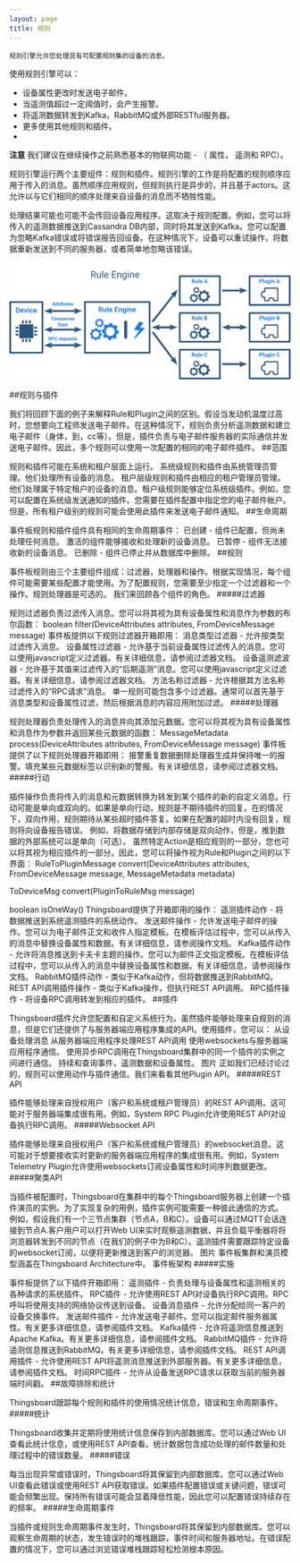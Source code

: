```yaml
---
layout: page
title: 规则
---
```


    规则引擎允许您处理具有可配置规则集的设备的消息。
使用规则引擎可以：

- 设备属性更改时发送电子邮件。
- 当遥测值超过一定阈值时，会产生报警。
- 将遥测数据转发到Kafka，RabbitMQ或外部RESTful服务器。
- 更多使用其他规则和插件。
- 
**注意**  我们建议在继续操作之前熟悉基本的物联网功能 - （ 属性， 遥测和 RPC）。

规则引擎运行两个主要组件：规则和插件。规则引擎的工作是将配置的规则顺序应用于传入的消息。虽然顺序应用规则，但规则执行是异步的，并且基于actors。这允许以与它们相同的顺序处理来自设备的消息而不牺牲性能。

处理结果可能也可能不会传回设备应用程序。这取决于规则配置。例如，您可以将传入的遥测数据推送到Cassandra DB内部，同时将其发送到Kafka。您可以配置为忽略Kafka错误或将错误报告回设备。在这种情况下，设备可以重试操作，将数据重新发送到不同的服务器，或者简单地忽略该错误。

 ![image](/images/rule-engine.svg)

##规则与插件

我们将回顾下面的例子来解释Rule和Plugin之间的区别。假设当发动机温度过高时，您想要向工程师发送电子邮件。在这种情况下，规则负责分析遥测数据和建立电子邮件（身体，到，cc等）。但是，插件负责与电子邮件服务器的实际通信并发送电子邮件。因此，多个规则可以使用一次配置的相同的电子邮件插件。
##范围

规则和插件可能在系统和租户层面上运行。
系统级规则和插件由系统管理员管理。他们处理所有设备的消息。
租户层级规则和插件由相应的租户管理员管理。他们处理属于特定租户的设备的消息。租户级规则能够定位系统级插件。例如，您可以配置在系统级发送通知的插件。您需要在插件配置中指定您的电子邮件帐户。但是，所有租户级别的规则可能会使用此插件来发送电子邮件通知。
##生命周期

事件板规则和插件组件具有相同的生命周期事件：
已创建 - 组件已配置，但尚未处理任何消息。
激活的组件能够接收和处理新的设备消息。
已暂停 - 组件无法接收新的设备消息。
已删除 - 组件已停止并从数据库中删除。
##规则

事件板规则由三个主要组件组成：过滤器，处理器和操作。根据实现情况，每个组件可能需要某些配置才能使用。为了配置规则，您需要至少指定一个过滤器和一个操作。规则处理器是可选的。
我们来回顾各个组件的角色。
#####过滤器

规则过滤器负责过滤传入消息。您可以将其视为具有设备属性和消息作为参数的布尔函数：
   boolean filter(DeviceAttributes attributes, FromDeviceMessage message) 
事件板提供以下规则过滤器开箱即用：
消息类型过滤器 - 允许按类型过滤传入消息。
设备属性过滤器 - 允许基于当前设备属性过滤传入的消息。您可以使用javascript定义过滤器。有关详细信息，请参阅过滤器文档。
设备遥测滤波器 - 允许基于其值来过滤传入的“后期遥测”消息。您可以使用javascript定义过滤器。有关详细信息，请参阅过滤器文档。
方法名称过滤器 - 允许根据其方法名称过滤传入的“RPC请求”消息。
单一规则可能包含多个过滤器。通常可以首先基于消息类型和设备属性过滤，然后根据消息的内容应用附加过滤。
#####处理器

规则处理器负责处理传入的消息并向其添加元数据。您可以将其视为具有设备属性和消息作为参数并返回某些元数据的函数：
   MessageMetadata process(DeviceAttributes attributes, FromDeviceMessage message) 
事件板提供了以下规则处理器开箱即用：
报警重复数据删除处理器生成并保持唯一的报警。填充某些元数据标签以识别新的警报。有关详细信息，请参阅过滤器文档。
#####行动

插件操作负责将传入的消息和元数据转换为转发到某个插件的新的自定义消息。行动可能是单向或双向的。如果是单向行动，规则是不期待插件的回复。在的情况下，双向作用，规则期待从某些超时插件答复。如果在配置的超时内没有回复，规则将向设备报告错误。
例如，将数据存储到内部存储是双向动作，但是，推到数据的外部系统可以是单向（可选）。
虽然特定Action是相应规则的一部分，您也可以将其视为相应插件的一部分。因此，您可以将操作视为Rule和Plugin之间的以下界面：
   RuleToPluginMessage<T> convert(DeviceAttributes attributes, FromDeviceMessage message, MessageMetadata metadata)
   
   ToDeviceMsg convert(PluginToRuleMsg<T> message)
   
   boolean isOneWay()
Thingsboard提供了开箱即用的操作：
遥测插件动作 - 将数据推送到系统遥测插件的系统动作。
发送邮件操作 - 允许发送电子邮件的操作。您可以为电子邮件正文和收件人指定模板。在模板评估过程中，您可以从传入的消息中替换设备属性和数据。有关详细信息，请参阅操作文档。
Kafka插件动作 - 允许将消息推送到卡夫卡主题的操作。您可以为邮件正文指定模板。在模板评估过程中，您可以从传入的消息中替换设备属性和数据。有关详细信息，请参阅操作文档。
RabbitMQ插件动作 - 类似于Kafka动作，但将数据推送到RabbitMQ。
REST API调用插件操作 - 类似于Kafka操作，但执行REST API调用。
RPC插件操作 - 将设备RPC调用转发到相应的插件。
##插件

Thingsboard插件允许您配置和自定义系统行为。虽然插件能够处理来自规则的消息，但是它们还提供了与服务器端应用程序集成的API。使用插件，您可以：
从设备处理消息
从服务器端应用程序处理REST API调用
使用websockets与服务器端应用程序通信。
使用异步RPC调用在Thingsboard集群中的同一个插件的实例之间进行通信。
持续和查询事件，遥测数据和设备属性。
图片
正如我们已经讨论过的，规则可以使用动作与插件通信。我们来看看其他Plugin API。
#####REST API

插件能够处理来自授权用户（客户和系统或租户管理员）的REST API调用。这可能对于服务器端集成很有用。例如，System RPC Plugin允许使用REST API对设备执行RPC调用。
#####Websocket API

插件能够处理来自授权用户（客户和系统或租户管理员）的websocket消息。这可能对于想要接收实时更新的服务器端应用程序的集成很有用。例如，System Telemetry Plugin允许使用websockets订阅设备属性和时间序列数据更改。
#####聚类API

当插件被配置时，Thingsboard在集群中的每个Thingsboard服务器上创建一个插件演员的实例。为了实现复杂的用例，插件实例可能需要一种彼此通信的方式。
例如，假设我们有一个三节点集群（节点A，B和C）。设备可以通过MQTT会话连接到节点A.客户用户可以打开Web UI来实时观察遥测数据，并且负载平衡器将将浏览器转发到不同的节点（在我们的例子中为B和C）。遥测插件需要跟踪特定设备的websocket订阅，以便将更新推送到客户的浏览器。
图片
事件板集群和演员模型涵盖在Thingsboard Architecture中。
事件板架构
#####实施

事件板提供了以下插件开箱即用：
遥测插件 - 负责处理与设备属性和遥测相关的各种请求的系统插件。
RPC插件 - 允许使用REST API对设备执行RPC调用。RPC呼叫将使用支持的网络协议传送到设备。
设备消息插件 - 允许分配给同一客户的设备交换事件。
发送邮件插件 - 允许发送电子邮件。您可以指定邮件服务器属性。有关更多详细信息，请参阅插件文档。
Kafka插件 - 允许将遥测信息推送到Apache Kafka。有关更多详细信息，请参阅插件文档。
RabbitMQ插件 - 允许将遥测信息推送到RabbitMQ。有关更多详细信息，请参阅插件文档。
REST API调用插件 - 允许使用REST API将遥测消息推送到外部服务器。有关更多详细信息，请参阅插件文档。
时间RPC插件 - 允许从设备发送RPC请求以获取当前的服务器端时间戳。
##故障排除和统计

Thingsboard跟踪每个规则和插件的使用情况统计信息，错误和生命周期事件。
#####统计

Thingsboard收集并定期将使用统计信息保存到内部数据库。您可以通过Web UI查看此统计信息，或使用REST API查看。统计数据包含成功处理的邮件数量和处理过程中的错误数量。
#####错误

每当出现异常或错误时，Thingsboard将其保留到内部数据库。您可以通过Web UI查看此错误或使用REST API获取错误。如果插件配置错误或关键问题，错误可能会频繁出现。保持所有错误可能会显着降低性能，因此您可以配置错误持续存在的频率。
#####生命周期事件

当插件或规则生命周期事件发生时，Thingsboard将其保留到内部数据库。您可以观察生命周期的状态，发生错误时的堆栈跟踪，事件时间和服务器地址。在错误配置的情况下，您可以通过浏览错误堆栈跟踪轻松检测根本原因。